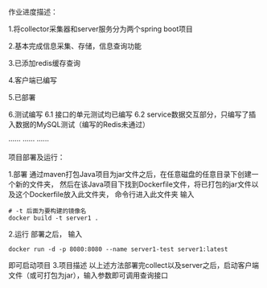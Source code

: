 作业进度描述：

1.将collector采集器和server服务分为两个spring boot项目

2.基本完成信息采集、存储，信息查询功能

3.已添加redis缓存查询

4.客户端已编写

5.已部署

6.测试编写
   6.1 接口的单元测试均已编写
   6.2 service数据交互部分，只编写了插入数据的MySQL测试（编写的Redis未通过）


······
······
······

项目部署及运行：

1.部署
通过maven打包Java项目为jar文件之后，在任意磁盘的任意目录下创建一个新的文件夹，
然后在该Java项目下找到Dockerfile文件，将已打包的jar文件以及这个Dockerfile放入此文件夹，
命令行进入此文件夹
输入
```
# -t 后面为要构建的镜像名
docker build -t server1 .
```
2.运行
部署之后，
输入
```
docker run -d -p 8080:8080 --name server1-test server1:latest
```
即可启动项目
3.项目描述
以上述方法部署完collect以及server之后，启动客户端文件（或可打包为jar），输入参数即可调用查询接口
